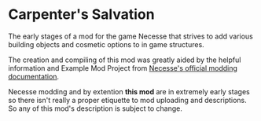 # Carpenter's Salvation
The early stages of a mod for the game Necesse that strives to add various building objects and cosmetic options to in game structures.

The creation and compiling of this mod was greatly aided by the helpful information and Example Mod Project from [Necesse's official modding documentation](https://docs.google.com/document/u/1/d/e/2PACX-1vTexy0ZwJmztm6KhvwUCpSbgdNFV5hxUOr_6rSiCyqvjlj80Sj28Alenodq6AbOfnKaWoj-zv0iziyL/pub).

Necesse modding and by extention **this mod** are in extremely early stages so there isn't really a proper etiquette to mod uploading and descriptions.
So any of this mod's description is subject to change.
